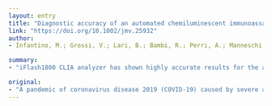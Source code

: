 ```yaml
---
layout: entry
title: "Diagnostic accuracy of an automated chemiluminescent immunoassay for anti-SARS-CoV-2 IgM and IgG antibodies: an Italian experience"
link: "https://doi.org/10.1002/jmv.25932"
author:
- Infantino, M.; Grossi, V.; Lari, B.; Bambi, R.; Perri, A.; Manneschi, M.; Terenzi, G.; Liotti, I.; Ciotta, G.; Taddei, C.; Benucci, M.; Casprini, P.; Veneziani, F.; Fabbri, S.; Pompetti, A.; Manfredi, M.

summary:
- "iFlash1800 CLIA analyzer has shown highly accurate results for the anti-SARS CoV-2 antibodies profile. The highest sensitivity with a very good specificity performance was reached at a cutoff value of 10.0 AU/mL for IgM and of 7.1 for both isotypes. COVID-19 patients were hospitalized in Italy and had a positive oro/nasopharyngeal swab RT-PCR result."

original:
- "A pandemic of coronavirus disease 2019 (COVID-19) caused by severe acute respiratory syndrome coronavirus 2 (SARS-CoV-2) has been spreading throughout the world. Though molecular diagnostic tests are the gold standard for COVID-19, serological testing is emerging as a potential surveillance tool, in addition to its complementary role in COVID-19 diagnostics. Indubitably quantitative serological testing provides greater advantages than qualitative tests but today there is still little known about serological diagnostics and what the most appropriate role quantitative tests might play. METHODS: Sixty-one COVID-19 patients and 64 patients from a control group were tested by iFlash1800 CLIA analyzer for anti-SARS CoV-2 antibodies IgM and IgG. All COVID-19 patients were hospitalized in San Giovanni di Dio Hospital (Florence, Italy) and had a positive oro/nasopharyngeal swab RT-PCR result. RESULTS: The highest sensitivity with a very good specificity performance was reached at a cutoff value of 10.0 AU/mL for IgM and of 7.1 for IgG antibodies, hence near to the manufacturer's cutoff values of 10 AU/mL for both isotypes. The ROC performance curves showed area under the curve (AUC) values of 0.918 and 0.980 for anti-SARS CoV-2 antibodies IgM and IgG, respectively. CONCLUSIONS: iFlash1800 CLIA analyzer has shown highly accurate results for the anti-SARS-CoV-2 antibodies profile and can be considered an excellent tool for COVID-19 diagnostics. This article is protected by copyright. All rights reserved."
---
```


